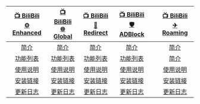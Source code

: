 
| [📺 BiliBili<br>⚙ Enhanced](./⚙-Enhanced) | [📺 BiliBili<br>🌐 Global](./🌐-Global) | [📺 BiliBili<br>🔀 Redirect](./🔀-Redirect) | [📺 BiliBili<br>🛡️ ADBlock](./🛡-ADBlock) | | [📺 BiliBili<br>✈ Roaming](./✈-Roaming) |
| :---: | :---: | :---: | :---: | :---: | :---: |
| [简介](./⚙-Enhanced#简介) | [简介](./🌐-Global#简介) | [简介](./🔀-Redirect#简介) | [简介](./🛡-ADBlock#简介) | | [简介](./✈-Roaming#简介) |
| [功能列表](.i/⚙-Enhanced#功能列表) | [功能列表](./🌐-Global#功能列表) | [功能列表](./🔀-Redirect#功能列表) | [功能列表](./🛡-ADBlock#功能列表) | | [简介](./✈-Roaming#简介) |
| [使用说明](./⚙-Enhanced#使用方式) | [使用说明](./🌐-Global#使用方式) | [使用说明](./🔀-Redirect#使用方式) | [使用说明](./🛡-ADBlock#使用说明) | | [使用说明](./✈-Roaming#使用方式) |
| [安装链接](./⚙-Enhanced#安装链接) | [安装链接](./🌐-Global#安装链接) | [安装链接](./🔀-Redirect#安装链接) | [安装链接](./🛡-ADBlock#安装链接) | | [安装链接](./✈-Roaming#安装链接) |
| [更新日志](./⚙-Enhanced#更新日志) | [更新日志](./🌐-Global#更新日志) | [更新日志](./🔀-Redirect#更新日志) | [更新日志](./🛡-ADBlock#更新日志) | | [更新日志](./✈-Roaming#更新日志) |
